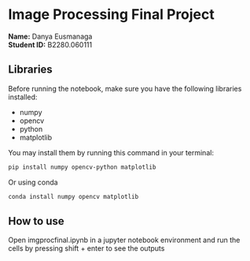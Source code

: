 # Image Processing Final Project

**Name:** Danya Eusmanaga  
**Student ID:** B2280.060111  

## Libraries

Before running the notebook, make sure you have the following libraries installed:
- numpy 
- opencv
- python 
- matplotlib

You may install them by running this command in your terminal:

```bash
pip install numpy opencv-python matplotlib
```
Or using conda
```bash
conda install numpy opencv matplotlib
```

## How to use
Open imgprocfinal.ipynb in a jupyter notebook environment and run the cells by pressing shift + enter to see the outputs
